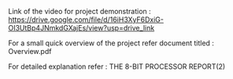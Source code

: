 Link of the video for project demonstration : 
https://drive.google.com/file/d/16iH3XyF6DxiG-OI3UtBp4JNmkdGXajEs/view?usp=drive_link

For a small quick overview of the project refer document titled : 
Overview.pdf

For detailed explanation refer : 
THE 8-BIT PROCESSOR REPORT(2)
